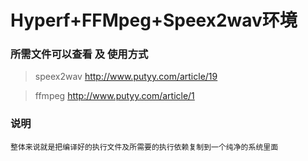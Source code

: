 # Hyperf+FFMpeg+Speex2wav环境
### 所需文件可以查看 及 使用方式
> speex2wav http://www.putyy.com/article/19

> ffmpeg http://www.putyy.com/article/1


### 说明
```
整体来说就是把编译好的执行文件及所需要的执行依赖复制到一个纯净的系统里面
```